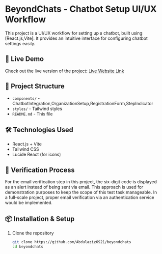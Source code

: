# BeyondChats - Chatbot Setup UI/UX Workflow

This project is a UI/UX workflow for setting up a chatbot, built using [React.js,Vite]. It provides an intuitive interface for configuring chatbot settings easily.

## 🚀 Live Demo

Check out the live version of the project: [Live Website Link](https://beyondchats-abdulaziz.netlify.app/)

## 📂 Project Structure

- `components/` - ChatbotIntegration,OrganizationSetup,RegistrationForm,StepIndicator
- `styles/` - Tailwind styles
- `README.md` - This file

## 🛠️ Technologies Used

- React.js + Vite
- Tailwind CSS
- Lucide React (for icons)

## 🔐 Verification Process

For the email verification step in this project, the six-digit code is displayed as an alert instead of being sent via email. This approach is used for demonstration purposes to keep the scope of this test task manageable. In a full-scale project, proper email verification via an authentication service would be implemented.

## 📦 Installation & Setup

1. Clone the repository
   ```bash
   git clone https://github.com/Abdulaziz6921/beyondchats
   cd beyondchats
   ```
